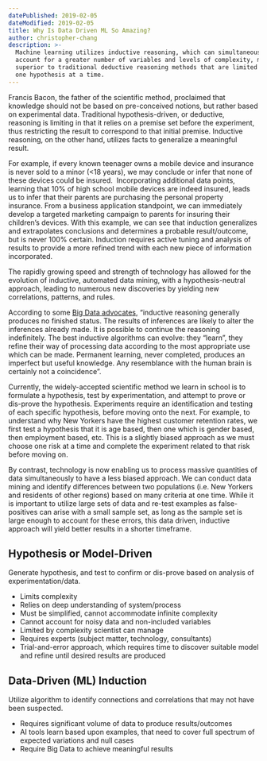 ```yaml
---
datePublished: 2019-02-05
dateModified: 2019-02-05
title: Why Is Data Driven ML So Amazing?
author: christopher-chang
description: >-
  Machine learning utilizes inductive reasoning, which can simultaneously
  account for a greater number of variables and levels of complexity, making it
  superior to traditional deductive reasoning methods that are limited to test
  one hypothesis at a time.
---
```


Francis Bacon, the father of the scientific method, proclaimed that knowledge
should not be based on pre-conceived notions, but rather based on experimental
data. Traditional hypothesis-driven, or deductive, reasoning is limiting in that
it relies on a premise set before the experiment, thus restricting the result to
correspond to that initial premise. Inductive reasoning, on the other hand,
utilizes facts to generalize a meaningful result.

For example, if every known teenager owns a mobile device and insurance is never
sold to a minor (&lt;18 years), we may conclude or infer that none of these
devices could be insured.  Incorporating additional data points, learning that
10% of high school mobile devices are indeed insured, leads us to infer that
their parents are purchasing the personal property insurance. From a business
application standpoint, we can immediately develop a targeted marketing campaign
to parents for insuring their children’s devices. With this example, we can see
that induction generalizes and extrapolates conclusions and determines a
probable result/outcome, but is never 100% certain. Induction requires active
tuning and analysis of results to provide a more refined trend with each new
piece of information incorporated.

The rapidly growing speed and strength of technology has allowed for the
evolution of inductive, automated data mining, with a hypothesis-neutral
approach, leading to numerous new discoveries by yielding new correlations,
patterns, and rules.

According to some
[Big Data advocates](http://parisinnovationreview.com/articles-en/big-data-farewell-to-cartesian-thinking),
“inductive reasoning generally produces no finished status. The results of
inferences are likely to alter the inferences already made. It is possible to
continue the reasoning indefinitely. The best inductive algorithms can evolve:
they “learn”, they refine their way of processing data according to the most
appropriate use which can be made. Permanent learning, never completed, produces
an imperfect but useful knowledge. Any resemblance with the human brain is
certainly not a coincidence”.

Currently, the widely-accepted scientific method we learn in school is to
formulate a hypothesis, test by experimentation, and attempt to prove or
dis-prove the hypothesis. Experiments require an identification and testing of
each specific hypothesis, before moving onto the next. For example, to
understand why New Yorkers have the highest customer retention rates, we first
test a hypothesis that it is age based, then one which is gender based, then
employment based, etc. This is a slightly biased approach as we must choose one
risk at a time and complete the experiment related to that risk before moving
on.

By contrast, technology is now enabling us to process massive quantities of data
simultaneously to have a less biased approach. We can conduct data mining and
identify differences between two populations (i.e. New Yorkers and residents of
other regions) based on many criteria at one time. While it is important to
utilize large sets of data and re-test examples as false-positives can arise
with a small sample set, as long as the sample set is large enough to account
for these errors, this data driven, inductive approach will yield better results
in a shorter timeframe.

## Hypothesis or Model-Driven

Generate hypothesis, and test to confirm or dis-prove based on analysis of
experimentation/data.

- Limits complexity
- Relies on deep understanding of system/process
- Must be simplified, cannot accommodate infinite complexity
- Cannot account for noisy data and non-included variables
- Limited by complexity scientist can manage
- Requires experts (subject matter, technology, consultants)
- Trial-and-error approach, which requires time to discover suitable model and
  refine until desired results are produced

## Data-Driven (ML) Induction

Utilize algorithm to identify connections and correlations that may not have
been suspected.

- Requires significant volume of data to produce results/outcomes</li>
- AI tools learn based upon examples, that need to cover full spectrum of
  expected variations and null cases
- Require Big Data to achieve meaningful results
